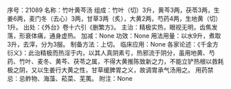 序号：21089
名称：竹叶黄芩汤
组成：竹叶（切）3升，黄芩3两，茯苓3两，生姜6两，麦门冬（去心）3两，甘草3两（炙），大黄2两，芍药4两，生地黄（切）1升。
出处：《外台》卷十六引《删繁方》。
主治：精极实热，眼视无明，齿焦发落，形衰体痛，通身虚热。
加减：None
功效：None
用法用量：以水9升，煮取3升，去滓，分为3服。
制备方法：上切。
临床应用：None
各家论述：《千金方衍义》：此治精极而热淫于内，以其人真阴素亏，热邪流于阴分，虽用地黄、芍药、竹叶、麦冬、黄芩、茯苓之属，不得大黄推陈致新之力，不能立铲热根以救耗极之阴，又以生姜行大黄之性，甘草缓脾胃之义，故调胃承气汤用之。
用药禁忌：忌鲊物、海藻、菘菜、芜荑。
附注：None
